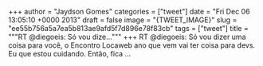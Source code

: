 
+++
author = "Jaydson Gomes"
categories = ["tweet"]
date = "Fri Dec 06 13:05:10 +0000 2013"
draft = false
image = "{TWEET_IMAGE}"
slug = "ee55b756a5a7ea5b813ae9afd5f7d896e78f83cb"
tags = ["tweet"]
title = """RT @diegoeis: Só vou dize..."""
+++
RT @diegoeis: Só vou dizer uma coisa para você, o Encontro Locaweb ano que vem vai ter coisa para devs. Eu que estou cuidando. Então, fica …
